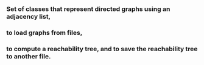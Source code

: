 ### Set of classes that represent directed graphs using an adjacency list,
### to load graphs from files,
### to compute a reachability tree, and to save the reachability tree to another file.
